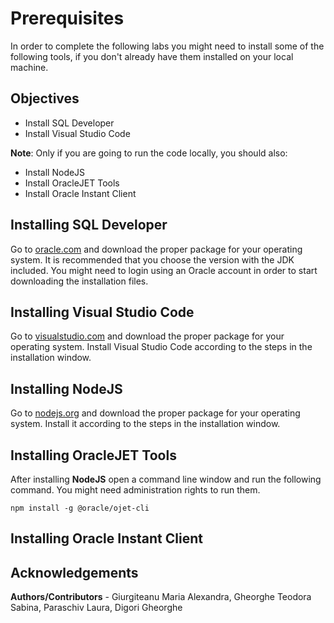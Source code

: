 # Prerequisites

In order to complete the following labs you might need to install some of the following tools, if you don't already have them installed on your local machine.

## Objectives
- Install SQL Developer
- Install Visual Studio Code

**Note**: Only if you are going to run the code locally, you should also:
- Install NodeJS
- Install OracleJET Tools
- Install Oracle Instant Client

## Installing SQL Developer

Go to [oracle.com](https://www.oracle.com/tools/downloads/sqldev-downloads.html) and download the proper package for your operating system. It is recommended that you choose the version with the JDK included. You might need to login using an Oracle account in order to start downloading the installation files.

## Installing Visual Studio Code

Go to [visualstudio.com](https://code.visualstudio.com/Download) and download the proper package for your operating system. Install Visual Studio Code according to the steps in the installation window.

## Installing NodeJS

Go to [nodejs.org](https://nodejs.org/en/download/) and download the proper package for your operating system. Install it according to the steps in the installation window.

## Installing OracleJET Tools

After installing **NodeJS** open a command line window and run the following command. You might need administration rights to run them.
```
npm install -g @oracle/ojet-cli
```
## Installing Oracle Instant Client

## Acknowledgements
**Authors/Contributors** - Giurgiteanu Maria Alexandra, Gheorghe Teodora Sabina, Paraschiv Laura, Digori Gheorghe 
